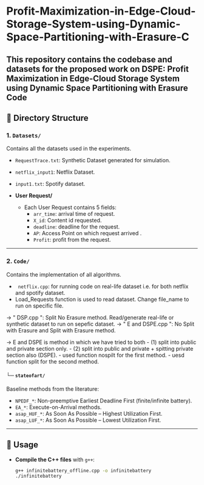 # Profit-Maximization-in-Edge-Cloud-Storage-System-using-Dynamic-Space-Partitioning-with-Erasure-C

This repository contains the codebase and datasets for the proposed work on DSPE: Profit Maximization in Edge-Cloud Storage System using Dynamic Space Partitioning with
Erasure Code
---

## 📁 Directory Structure

### 1. `Datasets/`
Contains all the datasets used in the experiments.

  - `RequestTrace.txt`: Synthetic Dataset generated for simulation.
  - `netflix_input1`: Netflix Dataset.
  - `input1.txt`: Spotify dataset.

- **User Request/**
  - Each User Request contains 5 fields:
    - `arr_time`: arrival time of request.
    - `X_id`: Content id requested.
    - `deadline`: deadline for the request.
    - `AP`: Access Point on which request arrived .
    - `Profit`: profit from the request.

---

### 2. `Code/`
Contains the implementation of all algorithms.

- ` netflix.cpp`: for running code on real-life dataset i.e. for both netflix and spotify dataset.
-   Load_Requests function is used to read dataset. Change file_name to run on specific file.

-> " DSP.cpp ": Split No Erasure method. Read/generate real-life or synthetic dataset to run on sepefic dataset.
-> " E and DSPE.cpp ": No Split with Erasure and Split with Erasure method. 

-> E and DSPE is method in which we have tried to both
	- (1) split into public and private section only.
	- (2) split into public and private + spitting private section also (DSPE).
	- used function nospilt for the first method.
	- uesd function split for the second method. 
	
#### └─ `stateofart/`
Baseline methods from the literature:
- `NPEDF_*`: Non-preemptive Earliest Deadline First (finite/infinite battery).
- `EA_*`: Execute-on-Arrival methods.
- `asap_HUF_*`: As Soon As Possible – Highest Utilization First.
- `asap_LUF_*`: As Soon As Possible – Lowest Utilization First.

---

## 🔧 Usage

- **Compile the C++ files** with `g++`:
  ```bash
  g++ infinitebattery_offline.cpp -o infinitebattery
  ./infinitebattery
